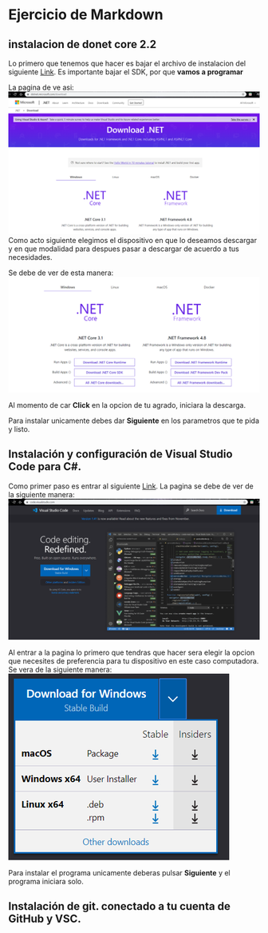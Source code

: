 
# Ejercicio de Markdown

## instalacion de donet core 2.2
Lo primero que tenemos que hacer es bajar el archivo de instalacion del siguiente [Link](https://dotnet.microsoft.com/download/dotnet-core/3.0).
Es importante bajar el SDK, por que **vamos a programar**

La pagina de ve asi:
![fuente](https://github.com/AndreaIzabal/POO/blob/master/Setup/IMG/Image%202.PNG)
Como acto siguiente elegimos el dispositivo en que lo deseamos descargar y en que modalidad para despues pasar a descargar
de acuerdo a tus necesidades.


Se debe de ver de esta manera: 
![Fuente](https://github.com/AndreaIzabal/POO/blob/master/Setup/IMG/Image%203.PNG)


Al momento de car **Click** en la opcion de tu agrado, iniciara la descarga.


Para instalar unicamente debes dar **Siguiente** en los parametros que te pida y listo.

## Instalación y configuración de Visual Studio Code para C#.
Como primer paso es entrar al siguiente [Link](https://code.visualstudio.com/).
La pagina se debe de ver de la siguiente manera:
![Fuente](https://github.com/AndreaIzabal/POO/blob/master/Setup/IMG/Imagen%201.PNG)


Al entrar a la pagina lo primero que tendras que hacer sera elegir la opcion que necesites 
de preferencia para tu dispositivo en este caso computadora.
Se vera de la siguiente manera:
![Fuente](https://github.com/AndreaIzabal/POO/blob/master/Setup/IMG/Image%201.1.PNG)

Para instalar el programa unicamente deberas pulsar **Siguiente** y el programa iniciara solo.



## Instalación de git. conectado a tu cuenta de GitHub y VSC.